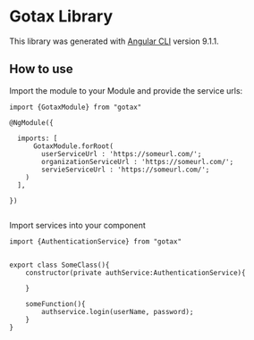 # Gotax Library

This library was generated with [Angular CLI](https://github.com/angular/angular-cli) version 9.1.1.

## How to use

Import the module to your Module and provide the service urls:

```
import {GotaxModule} from "gotax"

@NgModule({

  imports: [
      GotaxModule.forRoot(
        userServiceUrl : 'https://someurl.com/';
        organizationServiceUrl : 'https://someurl.com/';
        servieServiceUrl : 'https://someurl.com/';
    )
  ],

})


```

Import services into your component

```
import {AuthenticationService} from "gotax"


export class SomeClass(){
    constructor(private authService:AuthenticationService){

    }

    someFunction(){
        authservice.login(userName, password);
    }
}

```

<!-- ## Code scaffolding

Run `ng generate component component-name --project gotax` to generate a new component. You can also use `ng generate directive|pipe|service|class|guard|interface|enum|module --project gotax`.
> Note: Don't forget to add `--project gotax` or else it will be added to the default project in your `angular.json` file.

## Build

Run `ng build gotax` to build the project. The build artifacts will be stored in the `dist/` directory.

## Publishing

After building your library with `ng build gotax`, go to the dist folder `cd dist/gotax` and run `npm publish`.

## Running unit tests

Run `ng test gotax` to execute the unit tests via [Karma](https://karma-runner.github.io).

## Further help

To get more help on the Angular CLI use `ng help` or go check out the [Angular CLI README](https://github.com/angular/angular-cli/blob/master/README.md). -->
